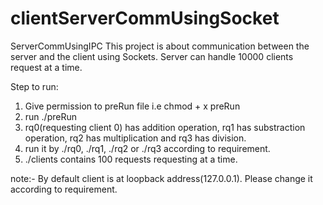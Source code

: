 # clientServerCommUsingSocket

ServerCommUsingIPC
This project is about communication between the server and the client using Sockets.  Server can handle 10000 clients request at a time.

Step to run:
1. Give permission to preRun file i.e chmod + x preRun
2. run ./preRun
3. rq0(requesting client 0) has addition operation, rq1 has substraction operation, rq2 has multiplication and rq3 has division.
4. run it by ./rq0, ./rq1, ./rq2 or ./rq3 according to requirement.
5. ./clients contains 100 requests requesting at a time.

note:- By default client is at loopback address(127.0.0.1). Please change it according to requirement. 

